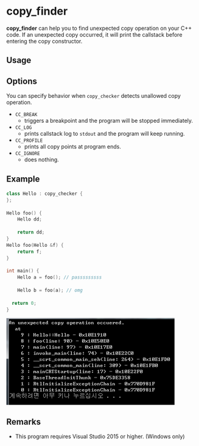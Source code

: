 copy_finder
====

__copy_finder__ can help you to find unexpected copy operation on your C++ code. If an unexpected copy occurred, it will print the callstack before entering the copy constructor.

Usage
----

Options
----
You can specify behavior when `copy_checker` detects unallowed copy operation.
* `CC_BREAK`
  * triggers a breakpoint and the program will be stopped immediately.
* `CC_LOG`
  * prints callstack log to `stdout` and the program will keep running. 
* `CC_PROFILE`
  * prints all copy points at program ends.
* `CC_IGNORE`
  * does nothing.

Example
----
```c++
class Hello : copy_checker {
};

Hello foo() {
	Hello dd;

	return dd;
}
Hello foo(Hello &f) {
	return f;
}

int main() {
	Hello a = foo(); // passsssssss

	Hello b = foo(a); // omg

  return 0;
}
```
![img](img/print_log.png)

Remarks
----
* This program requires Visual Studio 2015 or higher. (Windows only)
